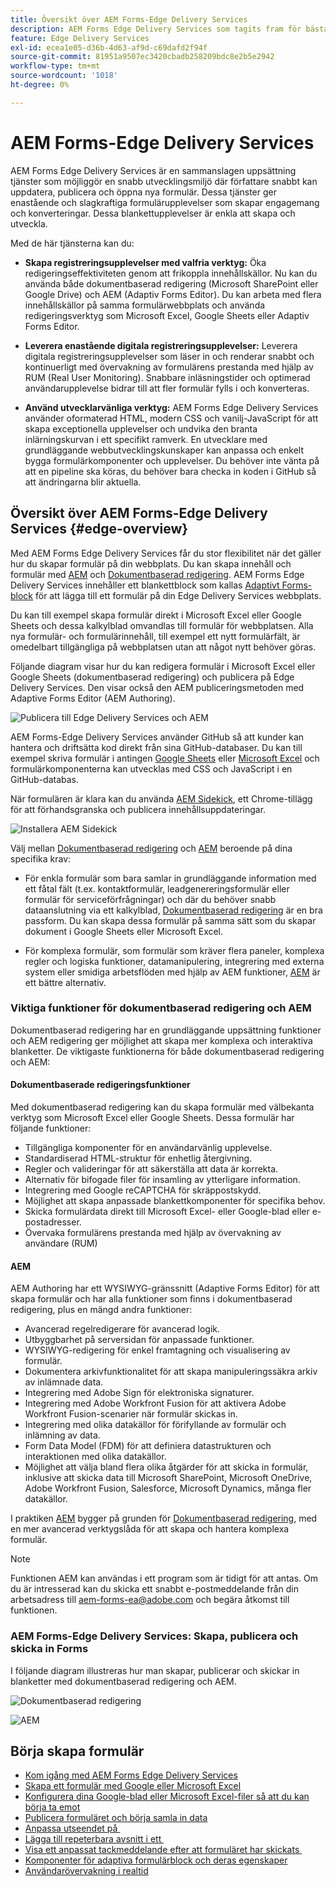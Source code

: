```yaml
---
title: Översikt över AEM Forms-Edge Delivery Services
description: AEM Forms Edge Delivery Services som tagits fram för bästa prestanda och som gör det möjligt att förutse framtiden för smidig datainsamling och användarengagemang.
feature: Edge Delivery Services
exl-id: ecea1e05-d36b-4d63-af9d-c69dafd2f94f
source-git-commit: 81951a9507ec3420cbadb258209bdc8e2b5e2942
workflow-type: tm+mt
source-wordcount: '1018'
ht-degree: 0%

---
```


# AEM Forms-Edge Delivery Services

AEM Forms Edge Delivery Services är en sammanslagen uppsättning tjänster som möjliggör en snabb utvecklingsmiljö där författare snabbt kan uppdatera, publicera och öppna nya formulär. Dessa tjänster ger enastående och slagkraftiga formulärupplevelser som skapar engagemang och konverteringar. Dessa blankettupplevelser är enkla att skapa och utveckla.

Med de här tjänsterna kan du:

* **Skapa registreringsupplevelser med valfria verktyg:** Öka redigeringseffektiviteten genom att frikoppla innehållskällor. Nu kan du använda både dokumentbaserad redigering (Microsoft SharePoint eller Google Drive) och AEM (Adaptiv Forms Editor). Du kan arbeta med flera innehållskällor på samma formulärwebbplats och använda redigeringsverktyg som Microsoft Excel, Google Sheets eller Adaptiv Forms Editor.

* **Leverera enastående digitala registreringsupplevelser:** Leverera digitala registreringsupplevelser som läser in och renderar snabbt och kontinuerligt med övervakning av formulärens prestanda med hjälp av RUM (Real User Monitoring). Snabbare inläsningstider och optimerad användarupplevelse bidrar till att fler formulär fylls i och konverteras.

* **Använd utvecklarvänliga verktyg:** AEM Forms Edge Delivery Services använder oformaterad HTML, modern CSS och vanilj-JavaScript för att skapa exceptionella upplevelser och undvika den branta inlärningskurvan i ett specifikt ramverk. En utvecklare med grundläggande webbutvecklingskunskaper kan anpassa och enkelt bygga formulärkomponenter och upplevelser. Du behöver inte vänta på att en pipeline ska köras, du behöver bara checka in koden i GitHub så att ändringarna blir aktuella.

## Översikt över AEM Forms-Edge Delivery Services {#edge-overview}

Med AEM Forms Edge Delivery Services får du stor flexibilitet när det gäller hur du skapar formulär på din webbplats. Du kan skapa innehåll och formulär med [AEM](/help/forms/creating-adaptive-form-core-components.md) och [Dokumentbaserad redigering](/help/edge/docs/forms/create-forms.md). AEM Forms Edge Delivery Services innehåller ett blankettblock som kallas [Adaptivt Forms-block](/help/edge/docs/forms/create-forms.md) för att lägga till ett formulär på din Edge Delivery Services webbplats.

Du kan till exempel skapa formulär direkt i Microsoft Excel eller Google Sheets och dessa kalkylblad omvandlas till formulär för webbplatsen. Alla nya formulär- och formulärinnehåll, till exempel ett nytt formulärfält, är omedelbart tillgängliga på webbplatsen utan att något nytt behöver göras.

Följande diagram visar hur du kan redigera formulär i Microsoft Excel eller Google Sheets (dokumentbaserad redigering) och publicera på Edge Delivery Services. Den visar också den AEM publiceringsmetoden med Adaptive Forms Editor (AEM Authoring).

![Publicera till Edge Delivery Services och AEM](/help/edge/assets/AEM-forms-with-EDS-publishing.png)

AEM Forms-Edge Delivery Services använder GitHub så att kunder kan hantera och driftsätta kod direkt från sina GitHub-databaser. Du kan till exempel skriva formulär i antingen [Google Sheets](/help/edge/docs/forms/create-forms.md) eller [Microsoft Excel](/help/edge/docs/forms/create-forms.md) och formulärkomponenterna kan utvecklas med CSS och JavaScript i en GitHub-databas.

När formulären är klara kan du använda [AEM Sidekick](/help/edge/docs/forms/tutorial.md#preview-and-publish-your-content), ett Chrome-tillägg för att förhandsgranska och publicera innehållsuppdateringar.

![Installera AEM Sidekick](/help/edge/assets/aem-sidekick-preview-publish-forms.png)

Välj mellan [Dokumentbaserad redigering](#document-based-authoring-features) och [AEM](#aem-authoring-features) beroende på dina specifika krav:

* För enkla formulär som bara samlar in grundläggande information med ett fåtal fält (t.ex. kontaktformulär, leadgenereringsformulär eller formulär för serviceförfrågningar) och där du behöver snabb dataanslutning via ett kalkylblad, [Dokumentbaserad redigering](#document-based-authoring-features) är en bra passform. Du kan skapa dessa formulär på samma sätt som du skapar dokument i Google Sheets eller Microsoft Excel.

* För komplexa formulär, som formulär som kräver flera paneler, komplexa regler och logiska funktioner, datamanipulering, integrering med externa system eller smidiga arbetsflöden med hjälp av AEM funktioner, [AEM](#aem-authoring-features) är ett bättre alternativ.


### Viktiga funktioner för dokumentbaserad redigering och AEM

Dokumentbaserad redigering har en grundläggande uppsättning funktioner och AEM redigering ger möjlighet att skapa mer komplexa och interaktiva blanketter. De viktigaste funktionerna för både dokumentbaserad redigering och AEM:

#### Dokumentbaserade redigeringsfunktioner

Med dokumentbaserad redigering kan du skapa formulär med välbekanta verktyg som Microsoft Excel eller Google Sheets. Dessa formulär har följande funktioner:

* Tillgängliga komponenter för en användarvänlig upplevelse.
* Standardiserad HTML-struktur för enhetlig återgivning.
* Regler och valideringar för att säkerställa att data är korrekta.
* Alternativ för bifogade filer för insamling av ytterligare information.
* Integrering med Google reCAPTCHA för skräppostskydd.
* Möjlighet att skapa anpassade blankettkomponenter för specifika behov.
* Skicka formulärdata direkt till Microsoft Excel- eller Google-blad eller e-postadresser.
* Övervaka formulärens prestanda med hjälp av övervakning av användare (RUM)

#### AEM

AEM Authoring har ett WYSIWYG-gränssnitt (Adaptive Forms Editor) för att skapa formulär och har alla funktioner som finns i dokumentbaserad redigering, plus en mängd andra funktioner:

* Avancerad regelredigerare för avancerad logik.
* Utbyggbarhet på serversidan för anpassade funktioner.
* WYSIWYG-redigering för enkel framtagning och visualisering av formulär.
* Dokumentera arkivfunktionalitet för att skapa manipuleringssäkra arkiv av inlämnade data.
* Integrering med Adobe Sign för elektroniska signaturer.
* Integrering med Adobe Workfront Fusion för att aktivera Adobe Workfront Fusion-scenarier när formulär skickas in.
* Integrering med olika datakällor för förifyllande av formulär och inlämning av data.
* Form Data Model (FDM) för att definiera datastrukturen och interaktionen med olika datakällor.
* Möjlighet att välja bland flera olika åtgärder för att skicka in formulär, inklusive att skicka data till Microsoft SharePoint, Microsoft OneDrive, Adobe Workfront Fusion, Salesforce, Microsoft Dynamics, många fler datakällor.

I praktiken [AEM](/help/forms/creating-adaptive-form-core-components.md) bygger på grunden för [Dokumentbaserad redigering](/help/edge/docs/forms/create-forms.md), med en mer avancerad verktygslåda för att skapa och hantera komplexa formulär.

>[!NOTE]
>
>
> Funktionen AEM kan användas i ett program som är tidigt för att antas. Om du är intresserad kan du skicka ett snabbt e-postmeddelande från din arbetsadress till aem-forms-ea@adobe.com och begära åtkomst till funktionen.

### AEM Forms-Edge Delivery Services: Skapa, publicera och skicka in Forms

I följande diagram illustreras hur man skapar, publicerar och skickar in blanketter med dokumentbaserad redigering och AEM.

![Dokumentbaserad redigering ](/help/edge/assets/document-based-authoring-workflow.png)

![AEM](/help/edge/assets/aem-authoring-workflow.png)

## Börja skapa formulär

* [Kom igång med AEM Forms Edge Delivery Services](/help/edge/docs/forms/tutorial.md)
* [Skapa ett formulär med Google eller Microsoft Excel](/help/edge/docs/forms/create-forms.md)
* [Konfigurera dina Google-blad eller Microsoft Excel-filer så att du kan börja ta emot &#x200B;](/help/edge/docs/forms/submit-forms.md)
* [Publicera formuläret och börja samla in data](/help/edge/docs/forms/publish-forms.md)
* [Anpassa utseendet på &#x200B;](/help/edge/docs/forms/style-theme-forms.md)
* [Lägga till repeterbara avsnitt i ett &#x200B;](/help/edge/docs/forms/repeatable-forms.md)
* [Visa ett anpassat tackmeddelande efter att formuläret har skickats &#x200B;](/help/edge/docs/forms/thank-you-page-form.md)
* [Komponenter för adaptiva formulärblock och deras egenskaper](/help/edge/docs/forms/form-components.md)
* [Användarövervakning i realtid](https://www.aem.live/developer/rum#authentication)

<!-- 

## Start creating forms

<div>

  <style>
    .card-container {
        width: calc(33.33% - 10px);;
        margin: 5px;
        border: 1px solid #ccc;
        border-radius: 5px;
        padding: 5px;
        box-sizing: border-box;
        transition: background-color 0.3s ease; /* Adding transition effect */
    }
    .card-container:hover {
        background-color: #f0f0f0; /* Changing background color on hover */
    }
</style>

<div style="display: flex; flex-wrap: wrap; justify-content: space-between; margin: -5px;">
    <div class="card-container">
        <a href="/help/edge/docs/forms/create-forms.md">
            <img src="/help/edge/assets/smock_devices_18_n.svg" alt="Create a form using eds forms" style="border-radius: 5px;"> </b>
            <br><b style="margin-top: 5px;">Create a form using Google Sheets or Microsoft Excel</b>
        </a>
        <p>Create forms that load and render quickly and automatically reflows on mobile devices.</p>
    </div>
    <div class="card-container">
        <a href="/help/edge/docs/forms/create-forms.md#manually-configure-a-spreadsheet-to-accept-data">   
            <img src="/help/edge/assets/smock_platformdatamapping_18_n.svg" alt="Submit form" alt="Use Form Fragments in an EDS Form" style="border-radius: 5px;"> </b>
            <br><b style="margin-top: 5px;">Submit form to spreadsheet</b>
        </a>
        <p>Submit forms directly to your Microsoft Excel or Google Sheets.</p>
    </div>
     <div class="card-container">
        <a href="/help/edge/docs/forms/style-theme-forms.md">
            <img src="/help/edge/assets/smock_imageautomode_18_N.svg" alt="Apply styles or themes to an eds form" style="border-radius: 5px;"> </b>
            <br><b style="margin-top: 5px;">Customize a theme</b>
        </a>
        <p>Create a consistent brand image by applying the same theme across forms.</p>
    </div>
      <div class="card-container">
        <a href="/help/edge/docs/forms/validate-forms.md">
            <img src="/help/edge/assets/smock_condition_18_n.svg" alt="Add validations to form fields" style="border-radius: 5px;"> </b>
            <br><b style="margin-top: 5px;">Apply field validations</b>
        </a>
        <p>Reduce errors and frustration by checking form inputs for proper formatting.</p>
    </div> 
            <div class="card-container">
        <a href="/help/edge/docs/forms/rules-forms.md">
            <img src="/help/edge/assets/smock_documentfragment_18_n.svg" alt="Use rules to add dynamic behaviour to a form" style="border-radius: 5px;"> </b>
            <br><b style="margin-top: 5px;">Use rules to add dynamic behaviour to a form</b>
        </a>
        <p>Reuse preconfigured fragments across multiple forms.</p>
    </div>
    <div class="card-container">
        <a href="/help/edge/docs/forms/translate-forms.md">  
            <img src="/help/edge/assets/smock_abc_18_n.svg" alt="Translate an EDS Form" style="border-radius: 5px;"> </b>
            <br><b style="margin-top: 5px;">Translate a form</b>
        </a>
        <p>Extend the reach of your forms while keeping costs in check.</p>
    </div>
    <div class="card-container">
        <a href="/help/edge/docs/forms/repeatable-forms.md">  
            <img src="/help/edge/assets/smock_addto_18_n.svg" alt="Add repeatable sections to an EDS Form" style="border-radius: 5px;"> </b>
            <br><b style="margin-top: 5px;">Add repeatable sections</b>
        </a>
        <p>Effortlessly create and add repeatable sections to a form.</p>
    </div>
    <div class="card-container">
        <a href="/help/edge/docs/forms/custom-components-forms.md"> 
            <img src="/help/edge/assets/smock_userdeveloper_18_n.svg" alt="Create custom forms components using standard JavaScript and CSS"  style="border-radius: 5px;"> </b>
            <br><b style="margin-top: 5px;">Create custom components</b>
        </a>
        <p>Use standard JavaScript and CSS to create components and themes.</p>
    </div>
    <div class="card-container">
        <a href="/help/edge/docs/forms/recaptacha-forms.md">  
            <img src="/help//edge/assets/smock_keyclock_18_n.svg" alt="Use reCAPTCHA in an EDS Form" style="border-radius: 5px;"> </b>
            <br><b style="margin-top: 5px;">Use reCAPTCHA</b>
        </a>
        <p>Use OOTB reCAPTCHA integration for robust spam and bot protection.</p>
    </div>


</div>


</br>


-->